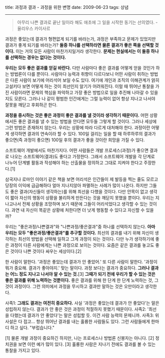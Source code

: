 title: 과정과 결과 - 과정을 위한 변명
date: 2009-06-23
tags: 상념

---
<blockquote class="blockquote-reverse">아무리 나쁜 결과로 끝난 일이라 해도 애초에 그 일을 시작한 동기는 선의였다.
- 율리우스 카이사르</blockquote>

과정은 좋았는데 결과가 형편없게 되기를 바라는가, 과정은 부족하고 문제가 있었지만 결과가 좋게 되기를 바라는가? **둘중 하나를 선택하라면 물론 결과가 좋은 쪽을 선택할 것이다.** 이는 거의 모든 사람이 마찬가지일거라 생각한다. **문제는 현실에서는 이 둘중 하나를 선택하는 경우는 없다는 것이다.**
<!--more-->

**우리는 모두 좋은 결과를 얻길 바란다.** 다만 사람마다 좋은 결과를 어떻게 얻을 것인가 하는 방법론이 다를 뿐이다. 사람마다 능력과 취향이 다르다보니 어떤 사람이 취하는 방법은 다른 사람이 보기에 어리석어 보일 수도 있다. 여기에 개인과 조직의 이해관계가 얽히고설키다 보면 어떻게 하는 것이 최선인지 알기가 어려워진다. 이럴 때 뛰어난 통찰을 가진 사람이라면 문제의 핵심을 파악하고 가장 좋은 방법으로 일을 추진해 나아갈 수 있을지도 모른다. 그러나 나 같이 평범한 인간에게는 그럴 능력이 없어 항상 지나고 나서야 잘못을 깨닫고 후회하곤 한다.

**과정을 중시하는 것은 좋은 과정이 좋은 결과를 낼 것이라 생각하기 때문이다.** 어떤 상황에서든 좋은 결과를 낼 수 있는 방법을 안다면 모두들 그렇게 할 것이다. 그러나 세상에 그런 방법은 존재하지 않는다. 우리는 상황에 따라 다르게 대처해야 한다. 과정이란 어떻게 생각하면 결과의 연속이라 할 수 있다. 100일 걸리는 일을 할 때 하루하루의 결과가 좋으면(즉 과정이 좋으면) 100일 후의 결과가 좋을 것이란 희망을 가질 수 있다.


소프트웨어 개발에서도 마찬가지다. 어떤 사람들은 개발 프로세스(과정)가 좋으면 결과로 나오는 소프트웨어(결과)도 좋다고 가정한다. 그래서 소프트웨어 개발을 각 단계로 나누어 단계별 활동과 작성해야 하는 산출물을 정의하고 그대로 지켜야 한다고 주장한다.[1]

삼국지나 로마인 이야기 같은 책을 보면 어리석은 인간들이 제 발등을 찍는 줄도 모르고 당장의 이익에 급급해하다 얼마 지나지않아 파멸하는 사례가 많이 나온다. 하지만 그들도 좋은 결과(자신들이 생각하는)를 위해 최선을 다했을 것이다. 다만 안목이 없고 생각이 짧아 자신의 행동이 상황을 불리하게 만든다는 것을 깨닫지 못했을 뿐이다. 우리는 지나고나서 전체 상황을 조망하며 보기 때문에 그들이 어리석었다고 생각할 수 있는 것이다. 과연 내 자신이 똑같은 상황에 처한다면 더 낫게 행동할 수 있다고 자신할 수 있을까?

우리는 "좋은과정/나쁜결과"와 "나쁜과정/좋은결과"중 하나를 선택하지 않는다. **아마 우리는 모두 "좋은과정/좋은결과"를 추구할 것이다.** 최선의 결과를 내기 위해 자신이 생각하는 최선의 방법을 선택해 일하고 그게 과정이 되는 것이다. 다만 누가 생각하기에 좋은 과정이 다른 사람에게는 나쁜 과정으로 보이는 것이다. 요즘은 같은 결과를 놓고도 좋은 것이다 나쁜 것이다 싸우는 세상이다.[2]

한 사람이 말한다. '과정은 좋았는데 결과가 안 좋았어.' 또 다른 사람이 말한다. '과정이 뭐가 중요해. 결과가 좋아야지.' 맞는 말이다. 과정 보다는 결과가 중요하다. **그러나 결과는 어느 정도 지나고 나서야 알 수 있는 것.**[3] **그때가 되기 전에 우리가 할 수 있는 것은 좋은 결과를 위해 노력하는 것뿐이다.** 좋은 결과를 위해 한 단계 한 단계 노력하는 것, 그것이 과정이다. 그런 의미에서 과정을 무시하고 결과만 말하는 것은 오만이라고 생각한다.

사족1: **그래도 결과는 여전히 중요하다.** 사실 '과정은 좋았는데 결과가 안 좋았다'는 말은 성립하지 않는다. 결과가 안 좋은 것은 과정이 적절하지 못했기 때문이다.
사족2: '최선을 다했는데 결과가 안 좋았다'는 말은 성립할 듯. 이건 사람 능력의 문제니까.
사족3: 위 사설은 다 접고... 항상 뛰어난 결과를 내는 훌륭한 사람들도 있다. 그런 사람들에게 한마디 하고 싶다. "부럽습니다."

[1] 물론 개발 과정이 중요하긴 하지만, 나는 프로세스나 방법론 신봉자는 아니다.
[2] 정치권을 보면 이런 예가 많이 있다.
[3] 훌륭한 사람은 지나기 전에도 결과를 볼 수 있는 통찰을 가지고 있다.
